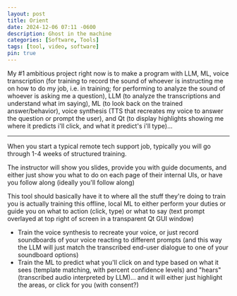```yaml
---
layout: post
title: Orient
date: 2024-12-06 07:11 -0600
description: Ghost in the machine
categories: [Software, Tools]
tags: [tool, video, software]
pin: true
---
```

My #1 ambitious project right now is to make a program with LLM, ML, voice transcription (for training to record the sound of whoever is instructing me on how to do my job, i.e. in training; for performing to analyze the sound of whoever is asking me a question), LLM (to analyze the transcriptions and understand what im saying), ML (to look back on the trained answer/behavior), voice synthesis (TTS that recreates my voice to answer the question or prompt the user), and Qt (to display highlights showing me where it predicts i'll click, and what it predict's i'll type)...

---

When you start a typical remote tech support job, typically you will go through 1-4 weeks of structured training.

The instructor will show you slides, provide you with guide documents, and either just show you what to do on each page of their internal UIs, or have you follow along (ideally you'll follow along)

This tool should basically have it to where all the stuff they're doing to train you is actually training this offline, local ML to either perform your duties or guide you on what to action (click, type) or what to say (text prompt overlayed at top right of screen in a transparent Qt GUI window)

- Train the voice synthesis to recreate your voice, or just record soundboards of your voice reacting to different prompts (and this way the LLM will just match the transcribed end-user dialogue to one of your soundboard options)
- Train the ML to predict what you'll click on and type based on what it sees (template matching, with percent confidence levels) and "hears" (transcribed audio interpreted by LLM)... and it will either just highlight the areas, or click for you (with consent?)
